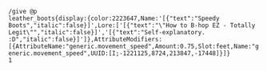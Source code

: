 <code>/give @p leather_boots{display:{color:2223647,Name:'[{"text":"Speedy Boots","italic":false}]',Lore:['[{"text":"\\"How to B-hop EZ - Totally Legit\\"","italic":false}]','[{"text":"Self-explanatory. :D","italic":false}]']},AttributeModifiers:[{AttributeName:"generic.movement_speed",Amount:0.75,Slot:feet,Name:"generic.movement_speed",UUID:[I;-1221125,8724,213847,-17448]}]} 1</code>
